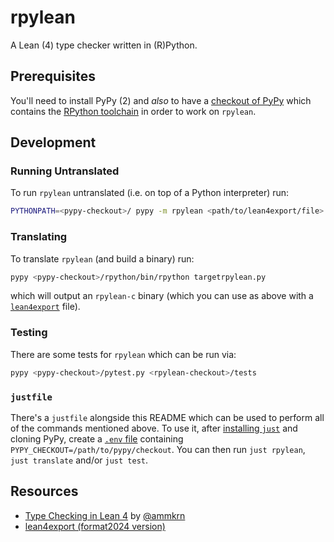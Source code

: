 # rpylean

A Lean (4) type checker written in (R)Python.

## Prerequisites

You'll need to install PyPy (2) and *also* to have a [checkout of PyPy](https://github.com/pypy/pypy) which contains the [RPython toolchain](https://rpython.readthedocs.io) in order to work on `rpylean`.

## Development

### Running Untranslated

To run `rpylean` untranslated (i.e. on top of a Python interpreter) run:

```sh
PYTHONPATH=<pypy-checkout>/ pypy -m rpylean <path/to/lean4export/file>
```

### Translating

To translate `rpylean` (and build a binary) run:

```sh
pypy <pypy-checkout>/rpython/bin/rpython targetrpylean.py
```

which will output an `rpylean-c` binary (which you can use as above with a [`lean4export`](https://github.com/ammkrn/lean4export/) file).

### Testing

There are some tests for `rpylean` which can be run via:

```sh
pypy <pypy-checkout>/pytest.py <rpylean-checkout>/tests

```

### `justfile`

There's a `justfile` alongside this README which can be used to perform all of the commands mentioned above.
To use it, after [installing `just`](https://github.com/casey/just?tab=readme-ov-file#dotenv-settings) and cloning PyPy, create a [`.env` file](https://github.com/casey/just?tab=readme-ov-file#dotenv-settings) containing `PYPY_CHECKOUT=/path/to/pypy/checkout`.
You can then run `just rpylean`, `just translate` and/or `just test`.

## Resources

* [Type Checking in Lean 4](https://ammkrn.github.io/type_checking_in_lean4/) by [@ammkrn](https://github.com/ammkrn)
* [lean4export (format2024 version)](https://github.com/ammkrn/lean4export/tree/format2024)
